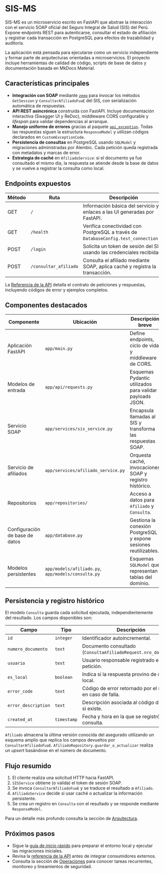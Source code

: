 # SIS-MS

SIS-MS es un microservicio escrito en FastAPI que abstrae la interacción con el
servicio SOAP oficial del Seguro Integral de Salud (SIS) del Perú. Expone
endpoints REST para autenticarse, consultar el estado de afiliación y registrar
cada transacción en PostgreSQL para efectos de trazabilidad y auditoría.

La aplicación está pensada para ejecutarse como un servicio independiente y
formar parte de arquitecturas orientadas a microservicios. El proyecto incluye
herramientas de calidad de código, scripts de base de datos y documentación
basada en MkDocs Material.

## Características principales

- **Integración con SOAP** mediante [`zeep`](https://docs.python-zeep.org/) para
  invocar los métodos `GetSession` y `ConsultarAfiliadoFuaE` del SIS, con
  serialización automática de respuestas.
- **API REST asincrónica** construida con FastAPI. Incluye documentación
  interactiva (Swagger UI y ReDoc), middleware CORS configurable y *lifespan*
  para validar dependencias al arranque.
- **Manejo uniforme de errores** gracias al paquete
  [`api_exception`](https://pypi.org/project/api-exception/). Todas las
  respuestas siguen la estructura `ResponseModel` y utilizan códigos declarados
  en `CustomExceptionCode`.
- **Persistencia de consultas** en PostgreSQL usando `SQLModel` y migraciones
  administradas por Alembic. Cada petición queda registrada con metadatos y
  marcas de error.
- **Estrategia de caché** en `AfiliadoService`: si el documento ya fue consultado
  el mismo día, la respuesta se atiende desde la base de datos y se vuelve a
  registrar la consulta como local.

## Endpoints expuestos

| Método | Ruta                   | Descripción                                                                 |
| ------ | ---------------------- | --------------------------------------------------------------------------- |
| GET    | `/`                    | Información básica del servicio y enlaces a las UI generadas por FastAPI.  |
| GET    | `/health`              | Verifica conectividad con PostgreSQL a través de `DatabaseConfig.test_connection()`. |
| POST   | `/login`               | Solicita un token de sesión del SIS usando las credenciales recibidas.      |
| POST   | `/consultar_afiliado`  | Consulta el afiliado mediante SOAP, aplica caché y registra la transacción. |

La [Referencia de la API](reference/index.md) detalla el contrato de peticiones
y respuestas, incluyendo códigos de error y ejemplos completos.

## Componentes destacados

| Componente                       | Ubicación                              | Descripción breve |
| -------------------------------- | -------------------------------------- | ----------------- |
| Aplicación FastAPI               | `app/main.py`                          | Define endpoints, ciclo de vida y middleware de CORS. |
| Modelos de entrada               | `app/api/requests.py`                  | Esquemas Pydantic utilizados para validar payloads JSON. |
| Servicio SOAP                    | `app/services/sis_service.py`          | Encapsula llamadas al SIS y transforma las respuestas SOAP. |
| Servicio de afiliados            | `app/services/afiliado_service.py`     | Orquesta caché, invocaciones SOAP y registro histórico. |
| Repositorios                     | `app/repositories/`                    | Acceso a datos para `Afiliado` y `Consulta`. |
| Configuración de base de datos   | `app/database.py`                      | Gestiona la conexión PostgreSQL y expone sesiones reutilizables. |
| Modelos persistentes             | `app/models/afiliado.py`, `app/models/consulta.py` | Esquemas `SQLModel` que representan tablas del dominio. |

## Persistencia y registro histórico

El modelo `Consulta` guarda cada solicitud ejecutada, independientemente del
resultado. Los campos disponibles son:

| Campo              | Tipo        | Descripción |
| ------------------ | ----------- | ----------- |
| `id`               | `integer`   | Identificador autoincremental. |
| `numero_documento` | `text`      | Documento consultado (`ConsultaAfiliadoRequest.nro_documento`). |
| `usuario`          | `text`      | Usuario responsable registrado en la petición. |
| `es_local`         | `boolean`   | Indica si la respuesta provino de caché local. |
| `error_code`       | `text`      | Código de error retornado por el servicio, en caso de falla. |
| `error_description`| `text`      | Descripción asociada al código de error, si existe. |
| `created_at`       | `timestamp` | Fecha y hora en la que se registró la consulta. |

`Afiliado` almacena la última versión conocida del asegurado utilizando un
esquema amplio que replica los campos devueltos por `ConsultarAfiliadoFuaE`.
`AfiliadoRepository.guardar_o_actualizar` realiza un *upsert* basándose en el
número de documento.

## Flujo resumido

1. El cliente realiza una solicitud HTTP hacia FastAPI.
2. `SISService` obtiene (o valida) el token de sesión SOAP.
3. Se invoca `ConsultarAfiliadoFuaE` y se traduce el resultado a `Afiliado`.
4. `AfiliadoService` decide si usar caché o actualizar la información persistente.
5. Se crea un registro en `Consulta` con el resultado y se responde mediante
   `ResponseModel`.

Para un detalle más profundo consulta la sección de [Arquitectura](architecture/index.md).

## Próximos pasos

- Sigue la [guía de inicio rápido](getting-started/index.md) para preparar el
  entorno local y ejecutar las migraciones iniciales.
- Revisa la [referencia de la API](reference/index.md) antes de integrar
  consumidores externos.
- Consulta la sección de [Operaciones](operations/index.md) para conocer tareas
  recurrentes, monitoreo y lineamientos de seguridad.
